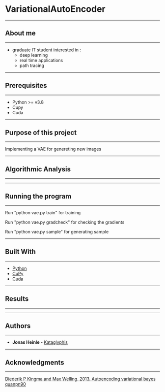 # VariationalAutoEncoder

--------
## About me
--------
 - graduate IT student interested in :
    - deep learning
    - real time applications 
    - path tracing

--------
## Prerequisites
--------

- Python >= v3.8
- Cupy
- Cuda

--------------------------
## Purpose of this project
--------------------------
Implementing a VAE for genereting new images
 
--------------------
## Algorithmic Analysis
--------------------


--------------------
## Running the program
--------------------
Run "python vae.py train" for training

Run "python vae.py gradcheck" for checking the gradients

Run "python vae.py sample" for generating sample

--------------------
## Built With
--------------------

* [Python](https://www.python.org/)
* [CuPy](https://cupy.dev/)
* [Cuda](https://developer.nvidia.com/cuda-zone)

--------------------
## Results
--------------------

--------------------
## Authors
--------------------

* **Jonas Heinle** - [Kataglyphis](https://github.com/Kataglyphis)

--------------------
## Acknowledgments
--------------------
[Diederik P Kingma and Max Welling. 2013. Autoencoding variational bayes](https://arxiv.org/abs/1312.6114) <br>
[quanpn90](https://github.com/quanpn90/VAEAssignment-DLNN2020)
